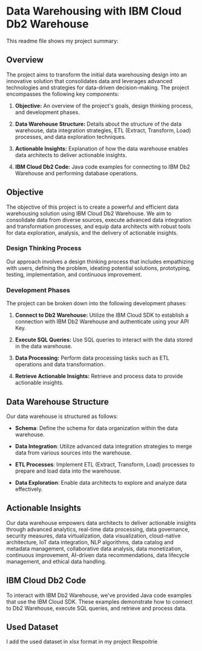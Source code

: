 # Data Warehousing with IBM Cloud Db2 Warehouse

This readme file shows my project summary:

## Overview

The project aims to transform the initial data warehousing design into an innovative solution that consolidates data and leverages advanced technologies and strategies for data-driven decision-making. The project encompasses the following key components:

1. **Objective:** An overview of the project's goals, design thinking process, and development phases.

2. **Data Warehouse Structure:** Details about the structure of the data warehouse, data integration strategies, ETL (Extract, Transform, Load) processes, and data exploration techniques.

3. **Actionable Insights:** Explanation of how the data warehouse enables data architects to deliver actionable insights.

4. **IBM Cloud Db2 Code:** Java code examples for connecting to IBM Db2 Warehouse and performing database operations.

## Objective

The objective of this project is to create a powerful and efficient data warehousing solution using IBM Cloud Db2 Warehouse. We aim to consolidate data from diverse sources, execute advanced data integration and transformation processes, and equip data architects with robust tools for data exploration, analysis, and the delivery of actionable insights.

### Design Thinking Process

Our approach involves a design thinking process that includes empathizing with users, defining the problem, ideating potential solutions, prototyping, testing, implementation, and continuous improvement.

### Development Phases

The project can be broken down into the following development phases:

1. **Connect to Db2 Warehouse:** Utilize the IBM Cloud SDK to establish a connection with IBM Db2 Warehouse and authenticate using your API Key.

2. **Execute SQL Queries:** Use SQL queries to interact with the data stored in the data warehouse.

3. **Data Processing:** Perform data processing tasks such as ETL operations and data transformation.

4. **Retrieve Actionable Insights:** Retrieve and process data to provide actionable insights.

## Data Warehouse Structure

Our data warehouse is structured as follows:

- **Schema**: Define the schema for data organization within the data warehouse.

- **Data Integration**: Utilize advanced data integration strategies to merge data from various sources into the warehouse.

- **ETL Processes**: Implement ETL (Extract, Transform, Load) processes to prepare and load data into the warehouse.

- **Data Exploration**: Enable data architects to explore and analyze data effectively.

## Actionable Insights

Our data warehouse empowers data architects to deliver actionable insights through advanced analytics, real-time data processing, data governance, security measures, data virtualization, data visualization, cloud-native architecture, IoT data integration, NLP algorithms, data catalog and metadata management, collaborative data analysis, data monetization, continuous improvement, AI-driven data recommendations, data lifecycle management, and ethical data handling.

## IBM Cloud Db2 Code

To interact with IBM Db2 Warehouse, we've provided Java code examples that use the IBM Cloud SDK. These examples demonstrate how to connect to Db2 Warehouse, execute SQL queries, and retrieve and process data.

## Used Dataset

I add the used dataset in xlsx format in my project Respoitrie
